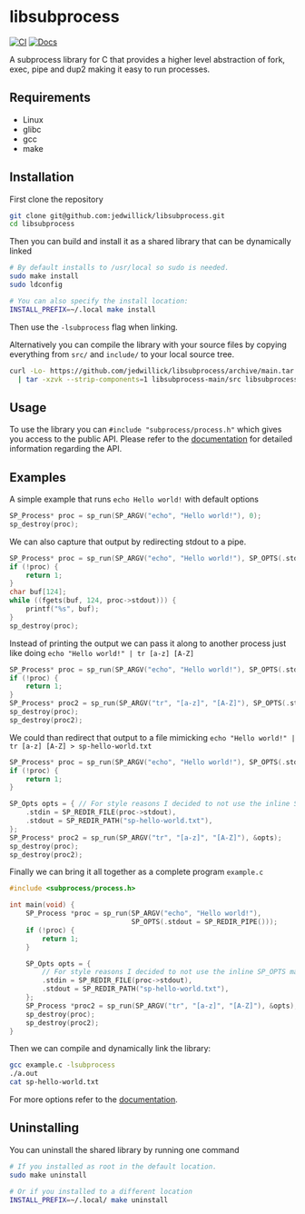 # libsubprocess

<!-- badges: start -->

[![CI](https://github.com/jedwillick/libsubprocess/actions/workflows/ci.yml/badge.svg)](https://github.com/jedwillick/libsubprocess/actions/workflows/ci.yml)
[![Docs](https://github.com/jedwillick/libsubprocess/actions/workflows/docs.yml/badge.svg)](https://github.com/jedwillick/libsubprocess/actions/workflows/docs.yml)

<!-- badges: end -->

A subprocess library for C that provides a higher level abstraction of fork,
exec, pipe and dup2 making it easy to run processes.

## Requirements

- Linux
- glibc
- gcc
- make

## Installation

First clone the repository

```bash
git clone git@github.com:jedwillick/libsubprocess.git
cd libsubprocess
```

Then you can build and install it as a shared library that can be dynamically linked

```bash
# By default installs to /usr/local so sudo is needed.
sudo make install
sudo ldconfig

# You can also specify the install location:
INSTALL_PREFIX=~/.local make install
```

Then use the `-lsubprocess` flag when linking.

Alternatively you can compile the library with your source files by copying everything
from `src/` and `include/` to your local source tree.

```bash
curl -Lo- https://github.com/jedwillick/libsubprocess/archive/main.tar.gz \
  | tar -xzvk --strip-components=1 libsubprocess-main/src libsubprocess-main/include
```

## Usage

To use the library you can `#include "subprocess/process.h"` which gives you
access to the public API.
Please refer to the [documentation][docs] for detailed information regarding
the API.

## Examples

A simple example that runs `echo Hello world!` with default options

```c
SP_Process* proc = sp_run(SP_ARGV("echo", "Hello world!"), 0);
sp_destroy(proc);
```

We can also capture that output by redirecting stdout to a pipe.

```c
SP_Process* proc = sp_run(SP_ARGV("echo", "Hello world!"), SP_OPTS(.stdout = SP_REDIR_PIPE()));
if (!proc) {
    return 1;
}
char buf[124];
while ((fgets(buf, 124, proc->stdout))) {
    printf("%s", buf);
}
sp_destroy(proc);
```

Instead of printing the output we can pass it along to another process just like
doing `echo "Hello world!" | tr [a-z] [A-Z]`

```c
SP_Process* proc = sp_run(SP_ARGV("echo", "Hello world!"), SP_OPTS(.stdout = SP_REDIR_PIPE()));
if (!proc) {
    return 1;
}
SP_Process* proc2 = sp_run(SP_ARGV("tr", "[a-z]", "[A-Z]"), SP_OPTS(.stdin = SP_REDIR_FILE(proc->stdout)));
sp_destroy(proc);
sp_destroy(proc2);
```

We could than redirect that output to a file mimicking
`echo "Hello world!" | tr [a-z] [A-Z] > sp-hello-world.txt`

```c
SP_Process* proc = sp_run(SP_ARGV("echo", "Hello world!"), SP_OPTS(.stdout = SP_REDIR_PIPE()));
if (!proc) {
    return 1;
}

SP_Opts opts = { // For style reasons I decided to not use the inline SP_OPTS macro.
    .stdin = SP_REDIR_FILE(proc->stdout),
    .stdout = SP_REDIR_PATH("sp-hello-world.txt"),
};
SP_Process* proc2 = sp_run(SP_ARGV("tr", "[a-z]", "[A-Z]"), &opts);
sp_destroy(proc);
sp_destroy(proc2);
```

Finally we can bring it all together as a complete program `example.c`

```c
#include <subprocess/process.h>

int main(void) {
    SP_Process *proc = sp_run(SP_ARGV("echo", "Hello world!"),
                              SP_OPTS(.stdout = SP_REDIR_PIPE()));
    if (!proc) {
        return 1;
    }

    SP_Opts opts = {
        // For style reasons I decided to not use the inline SP_OPTS macro.
        .stdin = SP_REDIR_FILE(proc->stdout),
        .stdout = SP_REDIR_PATH("sp-hello-world.txt"),
    };
    SP_Process *proc2 = sp_run(SP_ARGV("tr", "[a-z]", "[A-Z]"), &opts);
    sp_destroy(proc);
    sp_destroy(proc2);
}
```

Then we can compile and dynamically link the library:

```bash
gcc example.c -lsubprocess
./a.out
cat sp-hello-world.txt
```

For more options refer to the [documentation][docs].

## Uninstalling

You can uninstall the shared library by running one command

```bash
# If you installed as root in the default location.
sudo make uninstall

# Or if you installed to a different location
INSTALL_PREFIX=~/.local/ make uninstall
```

[docs]: https://jedwillick.github.io/libsubprocess/files
